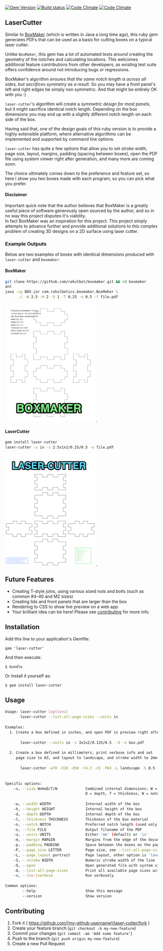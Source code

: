 [![Gem Version](https://badge.fury.io/rb/laser-cutter.svg)](http://badge.fury.io/rb/laser-cutter)
[![Build status](https://secure.travis-ci.org/kigster/laser-cutter.png)](http://travis-ci.org/kigster/laser-cutter)
[![Code Climate](https://codeclimate.com/github/kigster/laser-cutter.png)](https://codeclimate.com/github/kigster/laser-cutter)
[![Code Climate](https://codeclimate.com/github/kigster/laser-cutter/badges/gpa.svg)](https://codeclimate.com/github/kigster/laser-cutter)

## LaserCutter

Similar to [BoxMaker](https://github.com/rahulbot/boxmaker/) (which is written in Java a long time ago), 
this ruby gem generates PDFs that can be used as a basis for cutting boxes on a typical laser cutter. 

Unlike ```BoxMaker```, this gem has a lot of automated tests around creating the geometry of the notches
and calculating locations. This welcomes additional feature contributions from other developers,
as existing test suite offers confidence around not introducing bugs or regressions.

BoxMaker's algorithm _ensures that the same notch length is across all sides, but sacrifices
symmetry as a result_.  So you may have a front panel's left and right edges be simply non symmetric. 
And that might be entirely OK with you :)
 
```laser-cutter```'s algorithm will create a _symmetric design for most panels_, but it might sacrifice
identical notch length. Depending on the box dimensions you may end up with a slightly different notch 
length on each side of the box.

Having said that, one of the design goals of this ruby version is to provide a highly extensible platform,
where alternative algorithms can be implemented and supported by command line options.

```laser-cutter``` has quite a few options that allow you to set stroke width, page size,
layout, margins, padding (spacing between boxes), open the PDF file using system viewer right
after generation, and many more are coming soon.

The choice ultimately comes down to the preference and feature set, so here I show you two boxes made with
each program, so you can pick what you prefer. 

#### Disclaimer

Important quick note that the author believes that BoxMaker is a greatly useful piece of software 
generously open sourced by the author, and so in no way this project disputes it's viability.  
In fact BoxMaker was an inspiration for this project. This project simply attempts to advance 
further and provide additional solutions to this complex problem of creating 3D designs on a 2D
surface using laser cutter.

### Example Outputs

Below are two examples of boxes with identical dimensions produced with ```laser-cutter``` and ```boxmaker```:

#### BoxMaker 

```bash
git clone https://github.com/rahulbot/boxmaker.git && cd boxmaker
ant
java -cp BOX.jar com.rahulbotics.boxmaker.BoxMaker \
      -i -W 2.5 -H 2 -D 1 -T 0.25 -n 0.5 -f file.pdf
```

![BoxMaker Example](doc/boxmaker.jpg).

#### LaserCutter 

```bash
gem install laser-cutter
laser-cutter -u in -s 2.5x1x2/0.25/0.5 -o file.pdf
```

![LaserCutter Example](doc/laser-cutter.jpg).

## Future Features

* Creating T-style joins, using various sized nuts and bolts (such as common #4-40 and M2 sizes)
* Creating lids and front panels that are larger than the box 
* Rendering to CSS to show live preview on a web app
* Your brilliant idea can be here!  Please see [contributing](CONTRIBUTING.md) for more info.

## Installation

Add this line to your application's Gemfile:

    gem 'laser-cutter'

And then execute:

    $ bundle

Or install it yourself as:

    $ gem install laser-cutter

## Usage

```bash
Usage: laser-cutter [options]
       laser-cutter --list-all-page-sizes --units in

Examples:
  1. Create a box defined in inches, and open PDF in preview right after:

       laser-cutter --units in -s 3x2x2/0.125/0.5  -O -o box.pdf

  2. Create a box defined in millimeters, print verbose info and set
     page size to A3, and layout to landscape, and stroke width to 2mm:

       laser-cutter -w70 -h20 -d50 -t4.3 -n5 -PA3 -L landscape -S 0.5 -v -O -o box.pdf


Specific options:
    -s, --size WxHxD/T/N             Combined internal dimensions: W = width, H = height,
                                     D = depth, T = thickness, N = notch length

    -w, --width WIDTH                Internal width of the box
    -h, --height HEIGHT              Internal height of the box
    -d, --depth DEPTH                Internal depth of the box
    -t, --thickness THICKNESS        Thickness of the box material
    -n, --notch NOTCH                Preferred notch length (used only as a guide)
    -o, --file FILE                  Output filename of the PDF
    -u, --units UNITS                Either 'mm' (default) or 'in'
    -m, --margin MARGIN              Margins from the edge of the document
    -p, --padding PADDING            Space between the boxes on the page
    -P, --page_size LETTER           Page size, see --list-all-page-sizes for more info.
    -L, --page_layout portrait       Page layout, other option is 'landscape'
    -S, --stroke WIDTH               Numeric stroke width of the line
    -O, --open                       Open generated file with system viewer before exiting
    -A, --list-all-page-sizes        Print all available page sizes with dimensions and exit
    -v, --[no-]verbose               Run verbosely

Common options:
        --help                       Show this message
        --version                    Show version
```       

## Contributing

1. Fork it ( https://github.com/[my-github-username]/laser-cutter/fork )
2. Create your feature branch (`git checkout -b my-new-feature`)
3. Commit your changes (`git commit -am 'Add some feature'`)
4. Push to the branch (`git push origin my-new-feature`)
5. Create a new Pull Request
